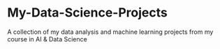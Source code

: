 # My-Data-Science-Projects
A collection of my data analysis and machine learning projects from my course in AI &amp; Data Science
